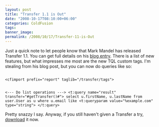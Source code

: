 ```yaml
---
layout: post
title: "Transfer 1.1 is Out"
date: "2008-10-17T08:10:00+06:00"
categories: ColdFusion 
tags: 
banner_image: 
permalink: /2008/10/17/Transfer-11-is-Out
---
```


Just a quick note to let people know that Mark Mandel has released Transfer 1.1. You can get full details on his <a href="http://www.transfer-orm.com/?action=displayPost&ID=372">blog entry</a>. There is a list of new features, but what impresses me most are the new TQL custom tags. I'm stealing from his blog post, but you can now do queries like so:

<code>
&lt;cfimport prefix="report" taglib="/transfer/tags"&gt;

&lt;---  Do list operations ---&gt;
&lt;t:query name="result" transfer="#getTransfer()#"&gt;
        select
                u.firstName, u.lastName
        from
                user.User as u
        where
                u.email like &lt;t:queryparam value="%example.com" type="string"&gt;
&lt;/t:query&gt;
</code>

Pretty snazzy I say. Anyway, if you still haven't given a Transfer a try, <a href="http://www.transfer-orm.com/?action=transfer.download">download</a> it now.